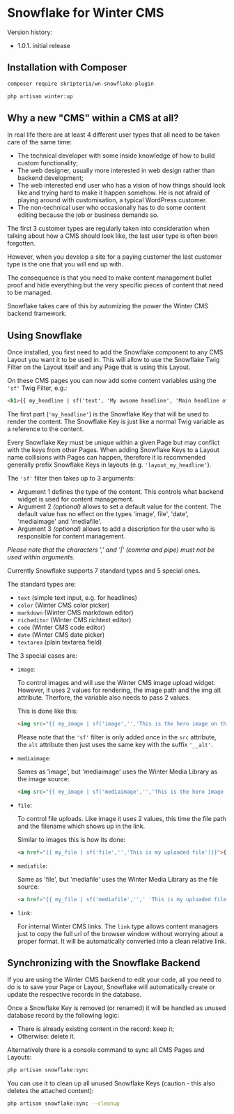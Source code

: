 # Snowflake for Winter CMS
Version history:

- 1.0.1. initial release
## Installation with Composer

```sh
composer require skripteria/wn-snowflake-plugin

php artisan winter:up
```
## Why a new "CMS" within a CMS at all?

In real life there are at least 4 different user types that all need to be taken care of the same time:

- The technical developer with some inside knowledge of how to build custom functionality;
- The web designer, usually more interested in web design rather than backend development;
- The web interested end user who has a vision of how things should look like and trying hard to make it happen somehow. He is not afraid of playing around with customisation, a typical WordPress customer.
- The non-technical user who occasionally has to do some content editing because the job or business demands so.

The first 3 customer types are regularly taken into consideration when talking about how a CMS should look like, the last user type is often been forgotten.

However, when you develop a site for a paying customer the last customer type is the one that you will end up with.

The consequence is that you need to make content management bullet proof and hide everything but the very specific pieces of content that need to be managed.

Snowflake takes care of this by automizing the power the Winter CMS backend framework.

## Using Snowflake

Once installed, you first need to add the Snowflake component to any CMS Layout you want it to be used in. This will allow to use the Snowflake Twig Filter on the Layout itself and any Page that is using this Layout.

On these CMS pages you can now add some content variables using the `'sf'` Twig Filter, e.g.:

```html
<h1>{{ my_headline | sf('text', 'My awsome headline', 'Main headline of this page.') }}</h1>
```

The first part (`'my_headline'`) is the Snowflake Key that will be used to render the content. The Snowflake Key is just like a normal Twig variable as a reference to the content.

Every Snowflake Key must be unique within a given Page but may conflict with the keys from other Pages. When adding Snowflake Keys to a Layout name collisions with Pages can happen, therefore it is recommended generally prefix Snowflake Keys in layouts (e.g. `'layout_my_headline'`).

The `'sf'` filter then takes up to 3 arguments:

- Argument 1 defines the type of the content. This controls what backend widget is used for content management.
- Argument 2 *(optional)* allows to set a default value for the content. The default value has no effect on the types 'image', file', 'date', 'mediaimage' and 'mediafile'.
- Argument 3 *(optional)* allows to add a description for the user who is responsible for content management.

*Please note that the characters ',' and '|' (comma and pipe) must not be used within arguments.*


Currently Snowflake supports 7 standard types and 5 special ones.

The standard types are:

- `text` (simple text input, e.g. for headlines)
- `color` (Winter CMS color picker)
- `markdown` (Winter CMS markdown editor)
- `richeditor` (Winter CMS richtext editor)
- `code` (Winter CMS code editor)
- `date` (Winter CMS date picker)
- `textarea` (plain textarea field)

The 3 special cases are:

- `image`:

    To control images and will use the Winter CMS image upload widget.
    However, it uses 2 values for rendering, the image path and the img alt attribute. Therfore, the variable also needs to pass 2 values.


    This is done like this:

    ```html
    <img src="{{ my_image | sf('image','','This is the hero image on this page')}}" alt='{{ my_image___alt }}'>
    ```
    Please note that the `'sf'` filter is only added once in the `src` attribute, the `alt` attribute then just uses the same key with the suffix `'__alt'`.

- `mediaimage`:

    Sames as 'image', but 'mediaimage' uses the Winter Media Library as the image source:

    ```html
    <img src="{{ my_image | sf('mediaimage','','This is the hero image on this page')}}" alt='{{ my_image___alt }}'>
    ```

- `file`:

    To control file uploads. Like image it uses 2 values, this time the file path and the filename which shows up in the link.

    Similar to images this is how its done:

    ```html
    <a href="{{ my_file | sf('file','','This is my uploaded file')}}">{{ my_file__name }}</a>
    ```

- `mediafile`:

    Same as 'file', but 'mediafile' uses the Winter Media Library as the file source:

    ```html
    <a href="{{ my_file | sf('mediafile','',' 'This is my uploaded file')}}">{{ my_file__name }}</a>
    ```

- `link`:

    For internal Winter CMS links. The `link` type allows content managers just to copy the full url of the browser window without worrying about a proper format. It will be automatically converted into a clean relative link.

## Synchronizing with the Snowflake Backend

If you are using the Winter CMS backend to edit your code, all you need to do is to save your Page or Layout, Snowflake will automatically create or update the respective records in the database.

Once a Snowflake Key is removed (or renamed) it will be handled as unused database record by the following logic:

- There is already existing content in the record: keep it;
- Otherwise: delete it.

Alternatively there is a console command to sync all CMS Pages and Layouts:

```sh
php artisan snowflake:sync
```

You can use it to clean up all unused Snowflake Keys (caution - this also deletes the attached content):

```sh
php artisan snowflake:sync --cleanup
```
